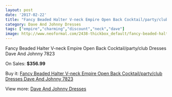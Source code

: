 ```yaml
---
layout: post
date: '2017-02-22'
title: "Fancy Beaded Halter V-neck Empire Open Back Cocktail/party/club Dresses Dave And Johnny 7823"
category: Dave And Johnny Dresses
tags: ["empire","charming","discount","neck","dave"]
image: http://www.neoformal.com/2438-thickbox_default/fancy-beaded-halter-v-neck-empire-open-back-cocktail-party-club-dresses-dave-and-johnny-7823.jpg
---
```

Fancy Beaded Halter V-neck Empire Open Back Cocktail/party/club Dresses Dave And Johnny 7823

On Sales: **$356.99**
<a href="https://www.neoformal.com/en/dave-and-johnny-dresses/919-fancy-beaded-halter-v-neck-empire-open-back-cocktail-party-club-dresses-dave-and-johnny-7823.html"><amp-img layout="responsive" width="600" height="600" src="//www.neoformal.com/2438-thickbox_default/fancy-beaded-halter-v-neck-empire-open-back-cocktail-party-club-dresses-dave-and-johnny-7823.jpg" alt="Fancy Beaded Halter V-neck Empire Open Back Cocktail/party/club Dresses Dave And Johnny 7823 0" /></a>
<a href="https://www.neoformal.com/en/dave-and-johnny-dresses/919-fancy-beaded-halter-v-neck-empire-open-back-cocktail-party-club-dresses-dave-and-johnny-7823.html"><amp-img layout="responsive" width="600" height="600" src="//www.neoformal.com/2439-thickbox_default/fancy-beaded-halter-v-neck-empire-open-back-cocktail-party-club-dresses-dave-and-johnny-7823.jpg" alt="Fancy Beaded Halter V-neck Empire Open Back Cocktail/party/club Dresses Dave And Johnny 7823 1" /></a>

Buy it: [Fancy Beaded Halter V-neck Empire Open Back Cocktail/party/club Dresses Dave And Johnny 7823](https://www.neoformal.com/en/dave-and-johnny-dresses/919-fancy-beaded-halter-v-neck-empire-open-back-cocktail-party-club-dresses-dave-and-johnny-7823.html "Fancy Beaded Halter V-neck Empire Open Back Cocktail/party/club Dresses Dave And Johnny 7823")

View more: [Dave And Johnny Dresses](https://www.neoformal.com/en/9-dave-and-johnny-dresses "Dave And Johnny Dresses")